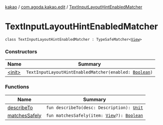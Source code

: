 [kakao](../../index.md) / [com.agoda.kakao.edit](../index.md) / [TextInputLayoutHintEnabledMatcher](./index.md)

# TextInputLayoutHintEnabledMatcher

`class TextInputLayoutHintEnabledMatcher : TypeSafeMatcher<`[`View`](https://developer.android.com/reference/android/view/View.html)`>`

### Constructors

| Name | Summary |
|---|---|
| [&lt;init&gt;](-init-.md) | `TextInputLayoutHintEnabledMatcher(enabled: `[`Boolean`](https://kotlinlang.org/api/latest/jvm/stdlib/kotlin/-boolean/index.html)`)` |

### Functions

| Name | Summary |
|---|---|
| [describeTo](describe-to.md) | `fun describeTo(desc: Description): `[`Unit`](https://kotlinlang.org/api/latest/jvm/stdlib/kotlin/-unit/index.html) |
| [matchesSafely](matches-safely.md) | `fun matchesSafely(item: `[`View`](https://developer.android.com/reference/android/view/View.html)`?): `[`Boolean`](https://kotlinlang.org/api/latest/jvm/stdlib/kotlin/-boolean/index.html) |
